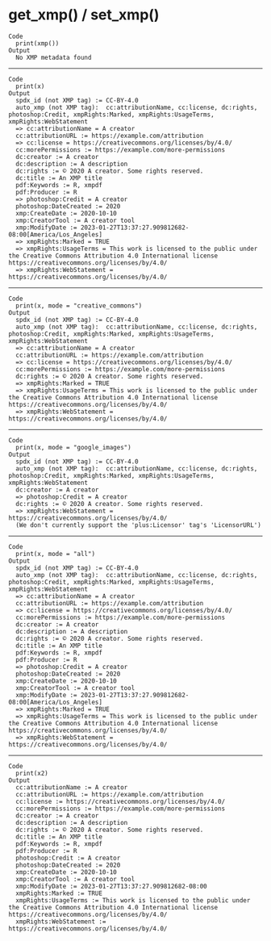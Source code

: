 # get_xmp() / set_xmp()

    Code
      print(xmp())
    Output
      No XMP metadata found

---

    Code
      print(x)
    Output
      spdx_id (not XMP tag) := CC-BY-4.0
      auto_xmp (not XMP tag):  cc:attributionName, cc:license, dc:rights, photoshop:Credit, xmpRights:Marked, xmpRights:UsageTerms, xmpRights:WebStatement
      => cc:attributionName = A creator
      cc:attributionURL := https://example.com/attribution
      => cc:license = https://creativecommons.org/licenses/by/4.0/
      cc:morePermissions := https://example.com/more-permissions
      dc:creator := A creator
      dc:description := A description
      dc:rights := © 2020 A creator. Some rights reserved.
      dc:title := An XMP title
      pdf:Keywords := R, xmpdf
      pdf:Producer := R
      => photoshop:Credit = A creator
      photoshop:DateCreated := 2020
      xmp:CreateDate := 2020-10-10
      xmp:CreatorTool := A creator tool
      xmp:ModifyDate := 2023-01-27T13:37:27.909812682-08:00[America/Los_Angeles]
      => xmpRights:Marked = TRUE
      => xmpRights:UsageTerms = This work is licensed to the public under the Creative Commons Attribution 4.0 International license https://creativecommons.org/licenses/by/4.0/
      => xmpRights:WebStatement = https://creativecommons.org/licenses/by/4.0/

---

    Code
      print(x, mode = "creative_commons")
    Output
      spdx_id (not XMP tag) := CC-BY-4.0
      auto_xmp (not XMP tag):  cc:attributionName, cc:license, dc:rights, photoshop:Credit, xmpRights:Marked, xmpRights:UsageTerms, xmpRights:WebStatement
      => cc:attributionName = A creator
      cc:attributionURL := https://example.com/attribution
      => cc:license = https://creativecommons.org/licenses/by/4.0/
      cc:morePermissions := https://example.com/more-permissions
      dc:rights := © 2020 A creator. Some rights reserved.
      => xmpRights:Marked = TRUE
      => xmpRights:UsageTerms = This work is licensed to the public under the Creative Commons Attribution 4.0 International license https://creativecommons.org/licenses/by/4.0/
      => xmpRights:WebStatement = https://creativecommons.org/licenses/by/4.0/

---

    Code
      print(x, mode = "google_images")
    Output
      spdx_id (not XMP tag) := CC-BY-4.0
      auto_xmp (not XMP tag):  cc:attributionName, cc:license, dc:rights, photoshop:Credit, xmpRights:Marked, xmpRights:UsageTerms, xmpRights:WebStatement
      dc:creator := A creator
      => photoshop:Credit = A creator
      dc:rights := © 2020 A creator. Some rights reserved.
      => xmpRights:WebStatement = https://creativecommons.org/licenses/by/4.0/
      (We don't currently support the 'plus:Licensor' tag's 'LicensorURL')

---

    Code
      print(x, mode = "all")
    Output
      spdx_id (not XMP tag) := CC-BY-4.0
      auto_xmp (not XMP tag):  cc:attributionName, cc:license, dc:rights, photoshop:Credit, xmpRights:Marked, xmpRights:UsageTerms, xmpRights:WebStatement
      => cc:attributionName = A creator
      cc:attributionURL := https://example.com/attribution
      => cc:license = https://creativecommons.org/licenses/by/4.0/
      cc:morePermissions := https://example.com/more-permissions
      dc:creator := A creator
      dc:description := A description
      dc:rights := © 2020 A creator. Some rights reserved.
      dc:title := An XMP title
      pdf:Keywords := R, xmpdf
      pdf:Producer := R
      => photoshop:Credit = A creator
      photoshop:DateCreated := 2020
      xmp:CreateDate := 2020-10-10
      xmp:CreatorTool := A creator tool
      xmp:ModifyDate := 2023-01-27T13:37:27.909812682-08:00[America/Los_Angeles]
      => xmpRights:Marked = TRUE
      => xmpRights:UsageTerms = This work is licensed to the public under the Creative Commons Attribution 4.0 International license https://creativecommons.org/licenses/by/4.0/
      => xmpRights:WebStatement = https://creativecommons.org/licenses/by/4.0/

---

    Code
      print(x2)
    Output
      cc:attributionName := A creator
      cc:attributionURL := https://example.com/attribution
      cc:license := https://creativecommons.org/licenses/by/4.0/
      cc:morePermissions := https://example.com/more-permissions
      dc:creator := A creator
      dc:description := A description
      dc:rights := © 2020 A creator. Some rights reserved.
      dc:title := An XMP title
      pdf:Keywords := R, xmpdf
      pdf:Producer := R
      photoshop:Credit := A creator
      photoshop:DateCreated := 2020
      xmp:CreateDate := 2020-10-10
      xmp:CreatorTool := A creator tool
      xmp:ModifyDate := 2023-01-27T13:37:27.909812682-08:00
      xmpRights:Marked := TRUE
      xmpRights:UsageTerms := This work is licensed to the public under the Creative Commons Attribution 4.0 International license https://creativecommons.org/licenses/by/4.0/
      xmpRights:WebStatement := https://creativecommons.org/licenses/by/4.0/

